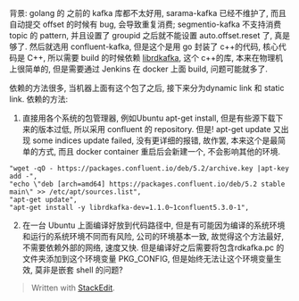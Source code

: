 背景: 
golang 的 之前的 kafka 库都不太好用, sarama-kafka 已经不维护了, 而且自动提交 offset 的时候有 bug, 会导致重复消费; segmentio-kafka 不支持消费 topic 的 pattern, 并且设置了 groupid 之后就不能设置 auto.offset.reset 了, 真是够了. 然后就选用 confluent-kafka, 但是这个是用 go 封装了 c++的代码, 核心代码是 C++, 所以需要 build 的时候依赖 [librdkafka](https://github.com/edenhill/librdkafka),  这个 c++的库, 本来在物理机上很简单的, 但是需要通过 Jenkins 在 docker 上面 build, 问题可能就多了.  

依赖的方法很多, 当机器上面有这个包了之后, 接下来分为dynamic link 和 static link. 
依赖的方法: 
1. 直接用各个系统的包管理器, 例如Ubuntu apt-get install, 但是有些源下载下来的版本过低, 所以采用 confluent 的 repository. 但是! apt-get update 又出现 some indices update failed, 没有更详细的报错, 故作罢, 本来这个是最简单的方式, 而且 docker container 重启后会新建一个, 不会影响其他的环境. 
```
"wget -qO - https://packages.confluent.io/deb/5.2/archive.key |apt-key add -",
"echo \"deb [arch=amd64] https://packages.confluent.io/deb/5.2 stable main\" >> /etc/apt/sources.list",
"apt-get update",
"apt-get install -y librdkafka-dev=1.1.0~1confluent5.3.0-1",
```

2. 在一台 Ubuntu 上面编译好放到代码路径中, 但是有可能因为编译的系统环境和运行的系统环境不同而有风险, 公司的环境基本一致, 故觉得这个方法最好, 不需要依赖外部的网络, 速度又快. 但是编译好之后需要将包含rdkafka.pc 的文件夹添加到这个环境变量 PKG_CONFIG, 但是始终无法让这个环境变量生效, 莫非是嵌套 shell 的问题?  

> Written with [StackEdit](https://stackedit.io/).
<!--stackedit_data:
eyJoaXN0b3J5IjpbLTE0MDc2OTc2MTYsMTc0OTUyMTQ5NSwtMj
M5MTg4OTMzLC0xMzc1NTQzNjc1XX0=
-->
